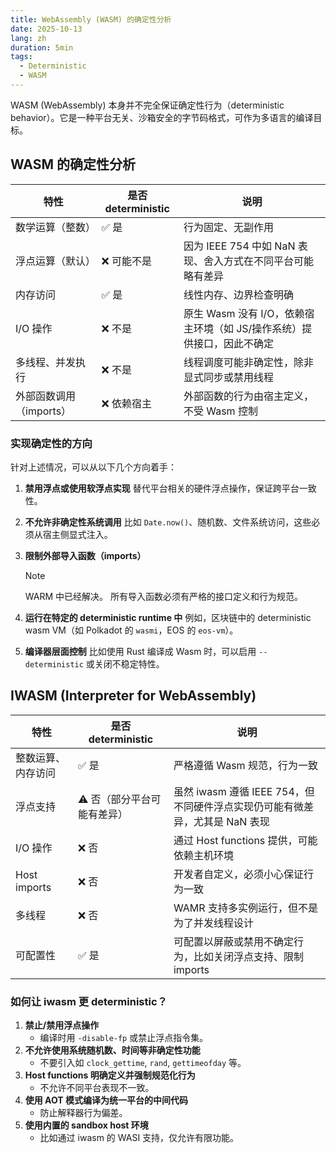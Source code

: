 ```yaml
---
title: WebAssembly (WASM) 的确定性分析
date: 2025-10-13
lang: zh
duration: 5min
tags:
  - Deterministic
  - WASM
---
```


WASM (WebAssembly) 本身并不完全保证确定性行为（deterministic behavior）。它是一种平台无关、沙箱安全的字节码格式，可作为多语言的编译目标。

## WASM 的确定性分析

| 特性                    | 是否 deterministic | 说明                                                                   |
| ----------------------- | ------------------ | ---------------------------------------------------------------------- |
| 数学运算（整数）        | ✅ 是              | 行为固定、无副作用                                                     |
| 浮点运算（默认）        | ❌ 可能不是        | 因为 IEEE 754 中如 NaN 表现、舍入方式在不同平台可能略有差异            |
| 内存访问                | ✅ 是              | 线性内存、边界检查明确                                                 |
| I/O 操作                | ❌ 不是            | 原生 Wasm 没有 I/O，依赖宿主环境（如 JS/操作系统）提供接口，因此不确定 |
| 多线程、并发执行        | ❌ 不是            | 线程调度可能非确定性，除非显式同步或禁用线程                           |
| 外部函数调用（imports） | ❌ 依赖宿主        | 外部函数的行为由宿主定义，不受 Wasm 控制                               |

### 实现确定性的方向

针对上述情况，可以从以下几个方向着手：

1.  **禁用浮点或使用软浮点实现**
    替代平台相关的硬件浮点操作，保证跨平台一致性。

2.  **不允许非确定性系统调用**
    比如 `Date.now()`、随机数、文件系统访问，这些必须从宿主侧显式注入。

3.  **限制外部导入函数（imports）**

    > [!NOTE]
    > WARM 中已经解决。
    > 所有导入函数必须有严格的接口定义和行为规范。

4.  **运行在特定的 deterministic runtime 中**
    例如，区块链中的 deterministic wasm VM（如 Polkadot 的 `wasmi`，EOS 的 `eos-vm`）。

5.  **编译器层面控制**
    比如使用 Rust 编译成 Wasm 时，可以启用 `--deterministic` 或关闭不稳定特性。

## IWASM (Interpreter for WebAssembly)

| 特性               | 是否 deterministic          | 说明                                                                        |
| ------------------ | --------------------------- | --------------------------------------------------------------------------- |
| 整数运算、内存访问 | ✅ 是                       | 严格遵循 Wasm 规范，行为一致                                                |
| 浮点支持           | ⚠️ 否（部分平台可能有差异） | 虽然 iwasm 遵循 IEEE 754，但不同硬件浮点实现仍可能有微差异，尤其是 NaN 表现 |
| I/O 操作           | ❌ 否                       | 通过 Host functions 提供，可能依赖主机环境                                  |
| Host imports       | ❌ 否                       | 开发者自定义，必须小心保证行为一致                                          |
| 多线程             | ❌ 否                       | WAMR 支持多实例运行，但不是为了并发线程设计                                 |
| 可配置性           | ✅ 是                       | 可配置以屏蔽或禁用不确定行为，比如关闭浮点支持、限制 imports                |

### 如何让 iwasm 更 deterministic？

1.  **禁止/禁用浮点操作**
    - 编译时用 `-disable-fp` 或禁止浮点指令集。
2.  **不允许使用系统随机数、时间等非确定性功能**
    - 不要引入如 `clock_gettime`, `rand`, `gettimeofday` 等。
3.  **Host functions 明确定义并强制规范化行为**
    - 不允许不同平台表现不一致。
4.  **使用 AOT 模式编译为统一平台的中间代码**
    - 防止解释器行为偏差。
5.  **使用内置的 sandbox host 环境**
    - 比如通过 iwasm 的 WASI 支持，仅允许有限功能。
